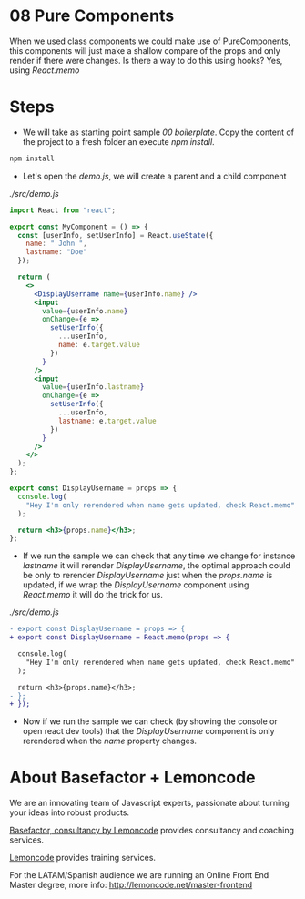 # 08 Pure Components

When we used class components we could make use of PureComponents, this
components will just make a shallow compare of the props and only render
if there were changes. Is there a way to do this using hooks? Yes,
using _React.memo_

# Steps

- We will take as starting point sample _00 boilerplate_. Copy the content of the
  project to a fresh folder an execute _npm install_.

```bash
npm install
```

- Let's open the _demo.js_, we will create a parent and a child component

_./src/demo.js_

```jsx
import React from "react";

export const MyComponent = () => {
  const [userInfo, setUserInfo] = React.useState({
    name: " John ",
    lastname: "Doe"
  });

  return (
    <>
      <DisplayUsername name={userInfo.name} />
      <input
        value={userInfo.name}
        onChange={e =>
          setUserInfo({
            ...userInfo,
            name: e.target.value
          })
        }
      />
      <input
        value={userInfo.lastname}
        onChange={e =>
          setUserInfo({
            ...userInfo,
            lastname: e.target.value
          })
        }
      />
    </>
  );
};

export const DisplayUsername = props => {
  console.log(
    "Hey I'm only rerendered when name gets updated, check React.memo"
  );

  return <h3>{props.name}</h3>;
};
```

- If we run the sample we can check that any time we change for instance
  _lastname_ it will rerender _DisplayUsername_, the optimal approach
  could be only to rerender _DisplayUsername_ just when the _props.name_
  is updated, if we wrap the _DisplayUsername_ component using _React.memo_
  it will do the trick for us.

_./src/demo.js_

```diff
- export const DisplayUsername = props => {
+ export const DisplayUsername = React.memo(props => {

  console.log(
    "Hey I'm only rerendered when name gets updated, check React.memo"
  );

  return <h3>{props.name}</h3>;
- };
+ });
```

- Now if we run the sample we can check (by showing the console or open react dev
  tools) that the _DisplayUsername_ component is only rerendered when the _name_ property
  changes.

# About Basefactor + Lemoncode

We are an innovating team of Javascript experts, passionate about turning your ideas into robust products.

[Basefactor, consultancy by Lemoncode](http://www.basefactor.com) provides consultancy and coaching services.

[Lemoncode](http://lemoncode.net/services/en/#en-home) provides training services.

For the LATAM/Spanish audience we are running an Online Front End Master degree, more info: http://lemoncode.net/master-frontend

